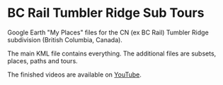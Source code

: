 # BC Rail Tumbler Ridge Sub Tours

Google Earth "My Places" files for the CN (ex BC Rail) Tumbler Ridge subdivision (British Columbia, Canada).

The main KML file contains everything. The additional files are subsets, places, paths and tours.

The finished videos are available on [YouTube](https://www.youtube.com/channel/UCNVZq19_p0ChDbPvOcvpzLA).

